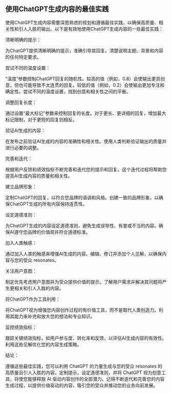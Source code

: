 ## 使用ChatGPT生成内容的最佳实践

使用ChatGPT生成内容需要深思熟虑的规划和遵循最佳实践，以确保高质量、相关性和引人入胜的输出。以下是有效地使用ChatGPT生成内容的一些最佳实践：

清晰明确的提示：

为ChatGPT提供清晰明确的提示，准确引导其回复。清楚说明主题、背景和内容的任何特定要求。

尝试不同的温度设置：

“温度”参数控制ChatGPT回复的随机性。较高的值（例如，0.8）会使输出更具创意，但也可能导致不太连贯的回复。较低的值（例如，0.2）会使输出更加专注和确定性。尝试不同的温度设置，找到创意和相关性之间的平衡。

调整回复长度：

通过设置“最大标记”参数来控制回复的长度。对于更长、更详细的回复，增加最大标记限制，对于更短的回复则相反。

验证AI生成的内容：

在发布之前验证AI生成的内容的准确性和相关性。使用人类判断验证输出的质量并进行必要的调整。

完善和迭代：

根据用户反馈和绩效指标不断完善和迭代您的提示和回复。这个迭代过程将帮助您提高AI生成内容的质量和相关性。

建立品牌形象：

定制ChatGPT的回复，以符合您品牌的语调和风格。创建一致的品牌形象，以确保ChatGPT生成的所有内容保持连贯性。

设定道德准则：

为ChatGPT生成的内容设定道德准则，避免生成误导性、有害或不当的内容。确保AI遵守您品牌的价值观并符合道德标准。

加入人类触感：

通过加入人类的触感来增强AI生成的内容。编辑、修订并添加个人见解，以确保内容与您的受众 resonates。

关注用户意图：

制定优先考虑用户意图并为受众提供价值的提示。了解用户需求并解决其问题将产生更相关和引人入胜的内容。

将ChatGPT作为工具利用：

将ChatGPT视为增强您内容创作过程的有价值工具，而不是取代人类创造力。利用其能力来补充和放大您的想法和专业知识。

监控绩效指标：

跟踪关键绩效指标，如用户参与度、转化率和反馈，以评估AI生成内容的有效性。利用这些见解优化您的内容生成策略。

结论：

遵循这些最佳实践，您可以利用 ChatGPT 的力量生成与您的受众 resonates 的高质量且引人入胜的内容。定制提示，设定道德准则，并将 ChatGPT 视为创意工具，将使您能够释放 AI 驱动内容创作的全部潜力。记得不断迭代和完善您的内容生成过程，以提供价值驱动的内容，吸引您的受众并推动您的业务向前发展。

